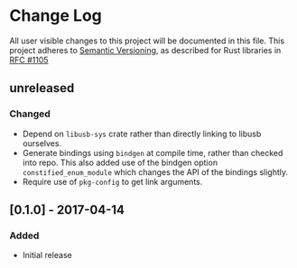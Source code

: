# Change Log

All user visible changes to this project will be documented in this file.
This project adheres to [Semantic Versioning](http://semver.org/), as described
for Rust libraries in [RFC #1105](https://github.com/rust-lang/rfcs/blob/master/text/1105-api-evolution.md)

## unreleased

### Changed

* Depend on `libusb-sys` crate rather than directly linking to libusb ourselves.
* Generate bindings using `bindgen` at compile time, rather than checked into
  repo. This also added use of the bindgen option `constified_enum_module` which
  changes the API of the bindings slightly.
* Require use of `pkg-config` to get link arguments.

## [0.1.0] - 2017-04-14

### Added

* Initial release
